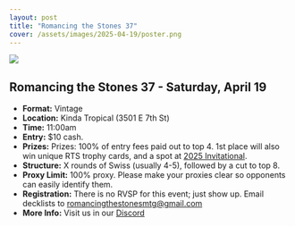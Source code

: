 ```yaml
---
layout: post
title: "Romancing the Stones 37"
cover: /assets/images/2025-04-19/poster.png
---
```


![]({{site.cdn_url}}/assets/images/2025-04-19/poster.png)

## Romancing the Stones 37 - Saturday, April 19

* **Format:** Vintage
* **Location:** Kinda Tropical (3501 E 7th St)
* **Time:** 11:00am
* **Entry:** $10 cash.
* **Prizes:** Prizes: 100% of entry fees paid out to top 4. 1st place will also win
  unique RTS trophy cards, and a spot at [2025 Invitational](/invitational).
* **Structure:** X rounds of Swiss (usually 4-5), followed by a cut to top 8.
* **Proxy Limit:** 100% proxy. Please make your proxies clear so opponents can easily
  identify them.
* **Registration:** There is no RVSP for this event; just show up.  Email decklists to
  romancingthestonesmtg@gmail.com
* **More Info:** Visit us in our [Discord](https://discord.gg/a9uKSEP5ya)

